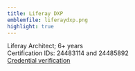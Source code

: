 ```yaml
---
title: Liferay DXP
emblemfile: liferaydxp.png
highlight: true
---
```

Liferay Architect; 6+ years  
Certification IDs: 24483114 and 24485892  
[Credential verification](https://www.liferay.com/services/certification/verify-a-certification)